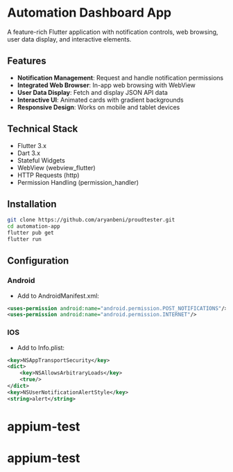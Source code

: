 # Automation Dashboard App

A feature-rich Flutter application with notification controls, web browsing, user data display, and interactive elements.

[//]: # (![App Screenshot]&#40;screenshot.png&#41; <!-- Replace with your actual screenshot -->)

## Features

- **Notification Management**: Request and handle notification permissions
- **Integrated Web Browser**: In-app web browsing with WebView
- **User Data Display**: Fetch and display JSON API data
- **Interactive UI**: Animated cards with gradient backgrounds
- **Responsive Design**: Works on mobile and tablet devices

## Technical Stack

- Flutter 3.x
- Dart 3.x
- Stateful Widgets
- WebView (webview_flutter)
- HTTP Requests (http)
- Permission Handling (permission_handler)

## Installation

```bash
git clone https://github.com/aryanbeni/proudtester.git
cd automation-app
flutter pub get
flutter run
```

## Configuration

### Android
- Add to AndroidManifest.xml:
```xml
<uses-permission android:name="android.permission.POST_NOTIFICATIONS"/>
<uses-permission android:name="android.permission.INTERNET"/>
```
### IOS
- Add to Info.plist:
```xml
<key>NSAppTransportSecurity</key>
<dict>
    <key>NSAllowsArbitraryLoads</key>
    <true/>
</dict>
<key>NSUserNotificationAlertStyle</key>
<string>alert</string>
```

[//]: # (## Package Used)

[//]: # (```xml)

[//]: # (-webview_flutter: ^4.4.0)

[//]: # (-http: ^0.13.5)

[//]: # (-permission_handler: ^10.4.0)

[//]: # (-url_launcher: ^6.1.11)

[//]: # (```)

[//]: # ()
[//]: # (## Folder Structure)

[//]: # (```xml)

[//]: # (lib/)

[//]: # (├── main.dart          # App entry point)

[//]: # (├── home_page.dart     # Main dashboard UI)

[//]: # (├── webview_page.dart  # Web browser implementation)

[//]: # (└── user_data.dart     # API data display)

[//]: # (```)

# appium-test
# appium-test
